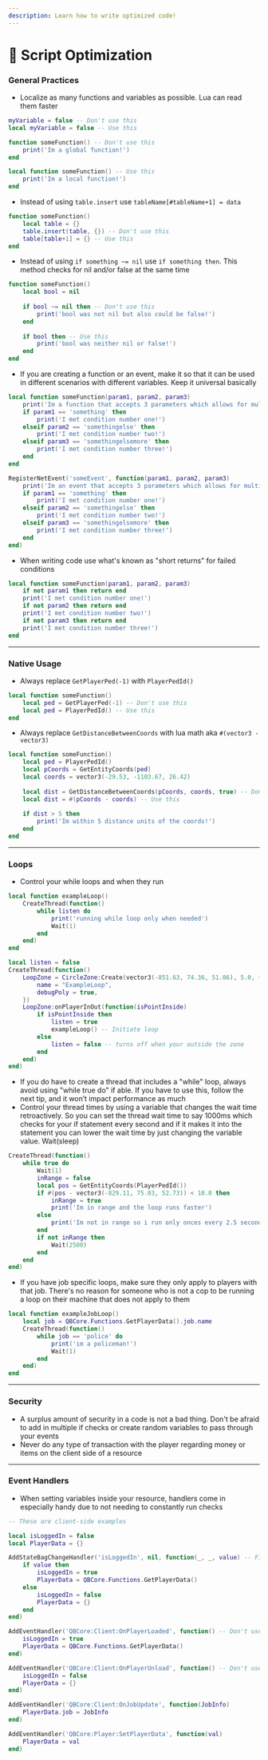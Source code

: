 ```yaml
---
description: Learn how to write optimized code!
---
```


# 🚀 Script Optimization

### General Practices

* Localize as many functions and variables as possible. Lua can read them faster

```lua
myVariable = false -- Don't use this
local myVariable = false -- Use this

function someFunction() -- Don't use this
    print('Im a global function!')
end

local function someFunction() -- Use this
    print('Im a local function!')
end
```

* Instead of using `table.insert` use `tableName[#tableName+1] = data`

```lua
function someFunction()
    local table = {}
    table.insert(table, {}) -- Don't use this
    table[table+1] = {} -- Use this
end
```

* Instead of using `if something ~= nil` use `if something then`. This method checks for nil and/or false at the same time

```lua
function someFunction()
    local bool = nil
    
    if bool ~= nil then -- Don't use this
        print('bool was not nil but also could be false!')
    end
    
    if bool then -- Use this
        print('bool was neither nil or false!')
    end
end
```

* If you are creating a function or an event, make it so that it can be used in different scenarios with different variables. Keep it universal basically

```lua
local function someFunction(param1, param2, param3)
    print('Im a function that accepts 3 parameters which allows for multiple conditions!')
    if param1 == 'something' then
        print('I met condition number one!')
    elseif param2 == 'somethingelse' then
        print('I met condition number two!')
    elseif param3 == 'somethingelsemore' then
        print('I met condition number three!')
    end
end

RegisterNetEvent('someEvent', function(param1, param2, param3)
    print('Im an event that accepts 3 parameters which allows for multiple conditions!')
    if param1 == 'something' then
        print('I met condition number one!')
    elseif param2 == 'somethingelse' then
        print('I met condition number two!')
    elseif param3 == 'somethingelsemore' then
        print('I met condition number three!')
    end
end)
```

* When writing code use what's known as "short returns" for failed conditions

```lua
local function someFunction(param1, param2, param3)
    if not param1 then return end
    print('I met condition number one!')
    if not param2 then return end
    print('I met condition number two!')
    if not param3 then return end
    print('I met condition number three!')
end
```

***

### Native Usage

* Always replace `GetPlayerPed(-1)` with `PlayerPedId()`

```lua
local function someFunction()
    local ped = GetPlayerPed(-1) -- Don't use this
    local ped = PlayerPedId() -- Use this
end
```

* Always replace `GetDistanceBetweenCoords` with lua math aka `#(vector3 - vector3)`

```lua
local function someFunction()
    local ped = PlayerPedId()
    local pCoords = GetEntityCoords(ped)
    local coords = vector3(-29.53, -1103.67, 26.42)
    
    local dist = GetDistanceBetweenCoords(pCoords, coords, true) -- Don't use this
    local dist = #(pCoords - coords) -- Use this
    
    if dist > 5 then
        print('Im within 5 distance units of the coords!')
    end
end
```

***

### Loops

* Control your while loops and when they run

```lua
local function exampleLoop()
    CreateThread(function()
        while listen do
            print('running while loop only when needed')
            Wait(1)
        end
    end)
end

local listen = false
CreateThread(function()
    LoopZone = CircleZone:Create(vector3(-851.63, 74.36, 51.86), 5.0, {
        name = "ExampleLoop",
        debugPoly = true,
    })
    LoopZone:onPlayerInOut(function(isPointInside)
        if isPointInside then
            listen = true
            exampleLoop() -- Initiate loop
        else
            listen = false -- turns off when your outside the zone
        end
    end)
end)
```

* If you do have to create a thread that includes a "while" loop, always avoid using "while true do" if able. If you have to use this, follow the next tip, and it won’t impact performance as much
* Control your thread times by using a variable that changes the wait time retroactively. So you can set the thread wait time to say 1000ms which checks for your if statement every second and if it makes it into the statement you can lower the wait time by just changing the variable value. Wait(sleep)

```lua
CreateThread(function()
    while true do
        Wait(1)
        inRange = false
        local pos = GetEntityCoords(PlayerPedId())
        if #(pos - vector3(-829.11, 75.03, 52.73)) < 10.0 then
            inRange = true
            print('Im in range and the loop runs faster')
        else
            print('Im not in range so i run only onces every 2.5 seconds')
        end
        if not inRange then
            Wait(2500)
        end
    end
end)
```

* If you have job specific loops, make sure they only apply to players with that job. There's no reason for someone who is not a cop to be running a loop on their machine that does not apply to them

```lua
local function exampleJobLoop()
    local job = QBCore.Functions.GetPlayerData().job.name
    CreateThread(function()
        while job == 'police' do
            print('im a policeman!')
            Wait(1)
        end
    end)
end
```

***

### Security

* A surplus amount of security in a code is not a bad thing. Don't be afraid to add in multiple if checks or create random variables to pass through your events
* Never do any type of transaction with the player regarding money or items on the client side of a resource

***

### Event Handlers

* When setting variables inside your resource, handlers come in especially handy due to not needing to constantly run checks

```lua
-- These are client-side examples

local isLoggedIn = false
local PlayerData = {}

AddStateBagChangeHandler('isLoggedIn', nil, function(_, _, value) -- FiveM native method
    if value then
        isLoggedIn = true
        PlayerData = QBCore.Functions.GetPlayerData()
    else
        isLoggedIn = false
        PlayerData = {}
    end
end)

AddEventHandler('QBCore:Client:OnPlayerLoaded', function() -- Don't use this with the native method
    isLoggedIn = true
    PlayerData = QBCore.Functions.GetPlayerData()
end)

AddEventHandler('QBCore:Client:OnPlayerUnload', function() -- Don't use this with the native method
    isLoggedIn = false
    PlayerData = {}
end)

AddEventHandler('QBCore:Client:OnJobUpdate', function(JobInfo)
    PlayerData.job = JobInfo
end)

AddEventHandler('QBCore:Player:SetPlayerData', function(val)
    PlayerData = val
end)
```
